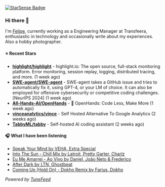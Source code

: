 <a href="https://starsense.app/developer-types" target="_blank"><img src="https://starsense.app/api/badge/?user=valtlfelipe" alt="StarSense Badge"></a>

### Hi there 👋

I'm [Felipe](https://felipevm.com), currently working as a Engineering Manager at Transfeera, enthusiastic in technology and occasionally write about my experiences. Also a hobby photographer.

#### ⭐ Recent Stars
- **[highlight/highlight](https://github.com/highlight/highlight)** - highlight.io: The open source, full-stack monitoring platform. Error monitoring, session replay, logging, distributed tracing, and more. (1 week ago)
- **[SWE-agent/SWE-agent](https://github.com/SWE-agent/SWE-agent)** - SWE-agent takes a GitHub issue and tries to automatically fix it, using GPT-4, or your LM of choice. It can also be employed for offensive cybersecurity or competitive coding challenges. [NeurIPS 2024]  (1 week ago)
- **[All-Hands-AI/OpenHands](https://github.com/All-Hands-AI/OpenHands)** - 🙌 OpenHands: Code Less, Make More (1 week ago)
- **[vinceanalytics/vince](https://github.com/vinceanalytics/vince)** - Self Hosted Alternative To Google Analytics (2 weeks ago)
- **[TabbyML/tabby](https://github.com/TabbyML/tabby)** - Self-hosted AI coding assistant (2 weeks ago)

#### 🎧 What I have been listening
- [Speak Your Mind by VEHA, Extra Special](https://open.spotify.com/track/3ixuxoVAfb3EbrwPVJ4z45)
- [Into The Sun - Chill Mix by Latroit, Pretty Garter, Charlz](https://open.spotify.com/track/0S9RnYlNFdPN0EzL7k6J7J)
- [Eu Me Amarrei - Ao Vivo by Daniel, João Neto &amp; Frederico](https://open.spotify.com/track/762Gv3IssX7e3wwCoTkEjP)
- [After Dark by LTN, Ghostbeat](https://open.spotify.com/track/2B2vTMJ6vcsHAsbkcSWJRR)
- [Coming Up (Hold On) - Dokho Remix by Farius, Dokho](https://open.spotify.com/track/0pAKG0jaOC5Zc6RykZzvgC)

_Powered by [TuneFeed](https://tunefeed.app?ref=github.com)_


